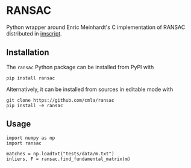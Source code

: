 # RANSAC

Python wrapper around Enric Meinhardt's C implementation of RANSAC distributed
in [imscript](https://github.com/mnhrdt/imscript).


## Installation

The `ransac` Python package can be installed from PyPI with

    pip install ransac

Alternatively, it can be installed from sources in editable mode with

    git clone https://github.com/cmla/ransac
    pip install -e ransac


## Usage

    import numpy as np
    import ransac

    matches = np.loadtxt("tests/data/m.txt")
    inliers, F = ransac.find_fundamental_matrix(m)
